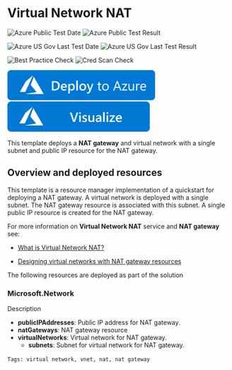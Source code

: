 # Virtual Network NAT

![Azure Public Test Date](https://azurequickstartsservice.blob.core.windows.net/badges/101-nat-gateway-vnet/PublicLastTestDate.svg)
![Azure Public Test Result](https://azurequickstartsservice.blob.core.windows.net/badges/101-nat-gateway-vnet/PublicDeployment.svg)

![Azure US Gov Last Test Date](https://azurequickstartsservice.blob.core.windows.net/badges/101-nat-gateway-vnet/FairfaxLastTestDate.svg)
![Azure US Gov Last Test Result](https://azurequickstartsservice.blob.core.windows.net/badges/101-nat-gateway-vnet/FairfaxDeployment.svg)
    
![Best Practice Check](https://azurequickstartsservice.blob.core.windows.net/badges/101-nat-gateway-vnet/BestPracticeResult.svg)
![Cred Scan Check](https://azurequickstartsservice.blob.core.windows.net/badges/101-nat-gateway-vnet/CredScanResult.svg)
    
    
[![Deploy To Azure](https://raw.githubusercontent.com/Azure/azure-quickstart-templates/master/1-CONTRIBUTION-GUIDE/images/deploytoazure.svg?sanitize=true)]("https://portal.azure.com/#create/Microsoft.Template/uri/https%3A%2F%2Fraw.githubusercontent.com%2FAzure%2Fazure-quickstart-templates%2Fmaster%2F101-nat-gateway-vnet%2Fazuredeploy.json")  [![Visualize](https://raw.githubusercontent.com/Azure/azure-quickstart-templates/master/1-CONTRIBUTION-GUIDE/images/visualizebutton.svg?sanitize=true)]("http://armviz.io/#/?load=https%3A%2F%2Fraw.githubusercontent.com%2FAzure%2Fazure-quickstart-templates%2Fmaster%2F101-nat-gateway-vnet%2Fazuredeploy.json")



This template deploys a **NAT gateway** and virtual network with a single subnet and public IP resource for the NAT gateway.

## Overview and deployed resources

This template is a resource manager implementation of a quickstart for deploying a NAT gateway.  A virtual network is deployed with a single subnet. The NAT gateway resource is associated with this subnet. A single public IP resource is created for the NAT gateway.  

For more information on **Virtual Network NAT** service and **NAT gateway** see:

* [What is Virtual Network NAT?](https://docs.microsoft.com/azure/virtual-network/nat-overview)

* [Designing virtual networks with NAT gateway resources](https://docs.microsoft.com/azure/virtual-network/nat-gateway-resource)

The following resources are deployed as part of the solution

### Microsoft.Network

Description

+ **publicIPAddresses**: Public IP address for NAT gateway.
+ **natGateways**: NAT gateway resource
+ **virtualNetworks**: Virtual network for NAT gateway.
  + **subnets**: Subnet for virtual network for NAT gateway.

`Tags: virtual network, vnet, nat, nat gateway`


